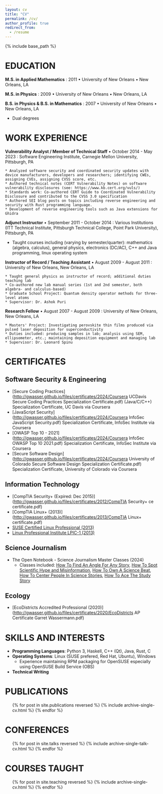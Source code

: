 ```yaml
---
layout: cv
title: "CV"
permalink: /cv/
author_profile: true
redirect_from:
  - /resume
---
```


{% include base_path %}

EDUCATION
======

**M.S. in Applied Mathematics**
:   2011 • University of New Orleans • New Orleans, LA

**M.S. in Physics**
:   2009 • University of New Orleans • New Orleans, LA

**B.S. in Physics & B.S. in Mathematics**
:   2007 • University of New Orleans • New Orleans, LA
* Dual degrees

WORK EXPERIENCE
======

**Vulnerability Analyst / Member of Technical Staff** • October 2014 - May 2023
:   Software Engineering Institute, Carnegie Mellon University, Pittsburgh, PA

    * Analyzed software security and coordinated security updates with device manufacturers, developers and researchers; identifying CWEs, assigning CVEs, assigning CVSS score, etc.
    * Authored technical notes (CERT Vulnerability Notes) on software vulnerability disclosures (see: https://www.kb.cert.org/vuls/)
    * Standards work: Co-authored CERT Guide to Coordinated Vulnerability Disclosure and contributed to the CVSS 3.0 specification
    * Authored SEI blog posts on topics including reverse engineering and security with Rust programming language.
    * Development of reverse engineering tools such as Java extensions for Ghidra

**Adjunct Instructor** • September 2011 - October 2014
:   Various Institutions (ITT Technical Institute, Pittsburgh Technical College, Point Park University), Pittsburgh, PA

* Taught courses including (varying by semester/quarter): mathematics (algebra, calculus), general physics, electronics (DC/AC), C++ and Java programming, linux operating system
    
**Instructor of Record / Teaching Assistant** • August 2009 - August 2011
:   University of New Orleans, New Orleans, LA

    * Taught general physics as instructor of record; additional duties teaching lab
    * Co-authored new lab manual series (1st and 2nd semester, both algebra- and calculus-based)
    * Graduate School Project: Quantum density operator methods for three-level atoms
    * Supervisor: Dr. Ashok Puri
  
**Research Fellow** • August 2007 - August 2009
:   University of New Orleans, New Orleans, LA

    * Masters' Project: Investigating perovskite thin films produced via pulsed laser deposition for superconductivity
    * Duties included: producing samples in lab; analysis using SEM, ellipsometer, etc.; maintaining deposition equipment and managing lab
    * Supervisor: Dr. Leonard Spinu
  
  
CERTIFICATES
======

## Software Security & Engineering
* [Secure Coding Practices](http://gwasser.github.io/files/certificates/2024/Coursera UCDavis Secure Coding Practices Specialization Certificate.pdf) (Java/C/C++) Specialization Certificate, UC Davis via Coursera
* [JavaScript Security](http://gwasser.github.io/files/certificates/2024/Coursera InfoSec JavaScript Security.pdf) Specialization Certificate, InfoSec Institute via Coursera
* [OWASP Top 10 - 2021](http://gwasser.github.io/files/certificates/2024/Coursera InfoSec OWASP Top 10 2021.pdf) Specialization Certificate, InfoSec Institute via Coursera
* [Secure Software Design](http://gwasser.github.io/files/certificates/2024/Coursera University of Colorado Secure Software Design Specialization Certificate.pdf) Specialization Certificate, University of Colorado via Coursera

## Information Technology
* [CompTIA Security+ (Expired: Dec 2015)](http://gwasser.github.io/files/certificates/2012/CompTIA Security+ ce certificate.pdf)
* [CompTIA Linux+ (2013)](http://gwasser.github.io/files/certificates/2013/CompTIA Linux+ certificate.pdf)
* [SUSE Certified Linux Professional (2013)](http://gwasser.github.io/files/certificates/2013/GarretWassermann_SCLP_ECR.pdf)
* [Linux Professional Institute LPIC-1 (2013)](http://gwasser.github.io/files/certificates/2013/LPIC1-certificate.pdf)

## Science Journalism
* The Open Notebook - Science Journalism Master Classes (2024)
  - Classes included: [How To Find An Angle For Any Story](http://gwasser.github.io/files/certificates/2024/Certificate-of-Completion-TON-Angles-Course.pdf), [How To Spot Scientific Hype and Misinformation](http://gwasser.github.io/files/certificates/2024/Certificate-of-Completion-TON-Hype-Course.pdf), [How To Own A Science Beat](http://gwasser.github.io/files/certificates/2024/Certificate-of-Completion-TON-Beat-Course.pdf), [How To Center People In Science Stories](http://gwasser.github.io/files/certificates/2024/Certificate-of-Completion-TON-Centering-People-Course.pdf), [How To Ace The Study Story](http://gwasser.github.io/files/certificates/2024/Certificate-of-Completion-TON-Study-Story-Course.pdf)

## Ecology
* [EcoDistricts Accredited Professional (2020)](http://gwasser.github.io/files/certificates/2020/EcoDistricts AP Certificate Garret Wassermann.pdf)

SKILLS AND INTERESTS
======

* **Programming Languages**: Python 3, Haskell, C++ (Qt), Java, Rust, C
* **Operating Systems**: Linux (SUSE prefered, Red Hat, Ubuntu), Windows
  - Experience maintaining RPM packaging for OpenSUSE especially using OpenSUSE Build Service (OBS)
* **Technical Writing**

PUBLICATIONS
======
  <ul>{% for post in site.publications reversed %}
    {% include archive-single-cv.html %}
  {% endfor %}</ul>
  
CONFERENCES
======

  <ul>{% for post in site.talks reversed %}
    {% include archive-single-talk-cv.html %}
  {% endfor %}</ul>
  
COURSES TAUGHT
======
  <ul>{% for post in site.teaching reversed %}
    {% include archive-single-cv.html %}
  {% endfor %}</ul>
